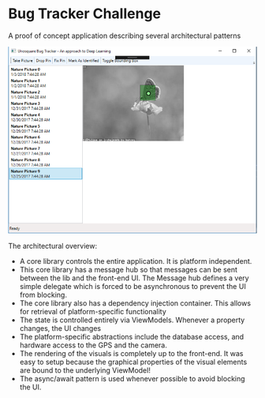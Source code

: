 # Bug Tracker Challenge
A proof of concept application describing several architectural patterns

<img src="https://github.com/mariodivece/bugtracker/raw/master/screenshot.png" />

The architectural overview:
- A core library controls the entire application. It is platform independent.
- This core library has a message hub so that messages can be sent between the lib and the front-end UI. The Message hub defines a very simple delegate which is forced to be asynchronous to prevent the UI from blocking.
- The core library also has a dependency injection container. This allows for retrieval of platform-specific functionality
- The state is controlled entirely via ViewModels. Whenever a property changes, the UI changes
- The platform-specific abstractions include the database access, and hardware access to the GPS and the camera.
- The rendering of the visuals is completely up to the front-end. It was easy to setup because the graphical properties of the visual elements are bound to the underlying ViewModel!
- The async/await pattern is used whenever possible to avoid blocking the UI.
